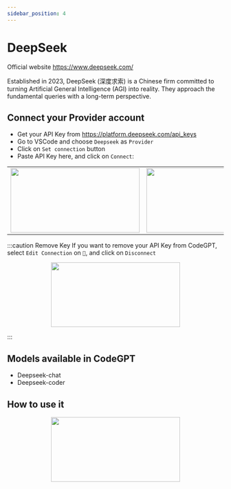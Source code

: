 ```yaml
---
sidebar_position: 4
---
```

# DeepSeek

Official website https://www.deepseek.com/

Established in 2023, DeepSeek (深度求索) is a Chinese firm committed to turning Artificial General Intelligence (AGI) into reality. They approach the fundamental queries with a long-term perspective.

## Connect your Provider account

- Get your API Key from https://platform.deepseek.com/api_keys
- Go to VSCode and choose `Deepseek` as `Provider`
- Click on `Set connection` button
- Paste API Key here, and click on `Connect`:
   
<table>
  <tr>
    <td align="center">
      <img width="300" height="150" src="https://github.com/davila7/code-gpt-docs/assets/37567214/25b9bd29-af0c-45f9-adf9-f5ded27dd655" />
    </td>
    <td align="center">
      <img width="300" height="150" src="https://github.com/davila7/code-gpt-docs/assets/37567214/567b15ac-56b7-4c4e-974f-f115b2ffacf5" />
    </td>
  </tr>
  </table>

:::caution Remove Key
If you want to remove your API Key from CodeGPT, select `Edit Connection` on `🔑`, and click on `Disconnect`

<p align="center">
      <img width="300" height="150" src="https://github.com/davila7/code-gpt-docs/assets/37567214/2f6006f0-1f63-47e7-b3ec-3865213e2b4a" />
</p>

:::

## Models available in CodeGPT
- Deepseek-chat
- Deepseek-coder

## How to use it
<p align="center">
      <img width="300" height="150" src="https://github.com/davila7/code-gpt-docs/assets/37567214/761a5db8-5db3-41d7-815e-f87e94c9a277" />
</p>





